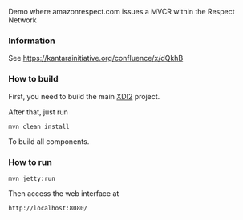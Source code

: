 Demo where amazonrespect.com issues a MVCR within the Respect Network

### Information

See https://kantarainitiative.org/confluence/x/dQkhB

### How to build

First, you need to build the main [XDI2](http://github.com/projectdanube/xdi2) project.

After that, just run

    mvn clean install

To build all components.

### How to run

    mvn jetty:run

Then access the web interface at

	http://localhost:8080/
